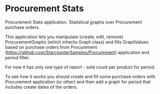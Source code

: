 # Procurement Stats
Procurement Stats application. Statistical graphs over Procurement purchase orders.

This application lets you manipulate (create, edit, remove) ProcurementGraphs (which inherits Graph class) and fills GraphValues based on purchase orders from Procurement (https://github.com/StarcounterSamples/Procurement) application and period filter.

For now it has only one type of report - sold count per product for period.

To see how it works you should create and fill some purchase orders with Procurement application (or other) and then add a graph 
for period that includes create dates of the orders.
